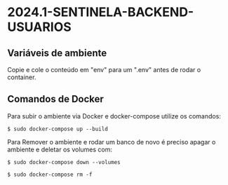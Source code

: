 # 2024.1-SENTINELA-BACKEND-USUARIOS

## Variáveis de ambiente

Copie e cole o conteúdo em "env" para um ".env" antes de rodar o container.

## Comandos de Docker

Para subir o ambiente via Docker e docker-compose utilize os comandos:

```
$ sudo docker-compose up --build
```

Para Remover o ambiente e rodar um banco de novo é preciso apagar o ambiente e deletar os volumes com:

```
$ sudo docker-compose down --volumes
```

```
$ sudo docker-compose rm -f
```

